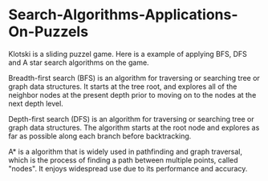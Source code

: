# Search-Algorithms-Applications-On-Puzzels
Klotski is a sliding puzzel game. Here is a example of applying BFS, DFS and A star search algorithms on the game.


Breadth-first search (BFS) is an algorithm for traversing or searching tree or graph data structures. It starts at the tree root, and explores all of the neighbor nodes at the present depth prior to moving on to the nodes at the next depth level.


Depth-first search (DFS) is an algorithm for traversing or searching tree or graph data structures. The algorithm starts at the root node and explores as far as possible along each branch before backtracking.


A* is a algorithm that is widely used in pathfinding and graph traversal, which is the process of finding a path between multiple points, called "nodes". It enjoys widespread use due to its performance and accuracy. 






